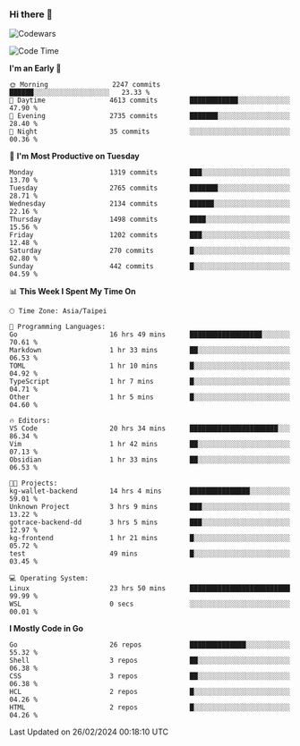 ### Hi there 👋

![Codewars](https://www.codewars.com/users/omegaatt36/badges/small)

<!--START_SECTION:waka-->
![Code Time](http://img.shields.io/badge/Code%20Time-2%2C193%20hrs-blue)

**I'm an Early 🐤** 

```text
🌞 Morning                2247 commits        ██████░░░░░░░░░░░░░░░░░░░   23.33 % 
🌆 Daytime                4613 commits        ████████████░░░░░░░░░░░░░   47.90 % 
🌃 Evening                2735 commits        ███████░░░░░░░░░░░░░░░░░░   28.40 % 
🌙 Night                  35 commits          ░░░░░░░░░░░░░░░░░░░░░░░░░   00.36 % 
```
📅 **I'm Most Productive on Tuesday** 

```text
Monday                   1319 commits        ███░░░░░░░░░░░░░░░░░░░░░░   13.70 % 
Tuesday                  2765 commits        ███████░░░░░░░░░░░░░░░░░░   28.71 % 
Wednesday                2134 commits        ██████░░░░░░░░░░░░░░░░░░░   22.16 % 
Thursday                 1498 commits        ████░░░░░░░░░░░░░░░░░░░░░   15.56 % 
Friday                   1202 commits        ███░░░░░░░░░░░░░░░░░░░░░░   12.48 % 
Saturday                 270 commits         █░░░░░░░░░░░░░░░░░░░░░░░░   02.80 % 
Sunday                   442 commits         █░░░░░░░░░░░░░░░░░░░░░░░░   04.59 % 
```


📊 **This Week I Spent My Time On** 

```text
🕑︎ Time Zone: Asia/Taipei

💬 Programming Languages: 
Go                       16 hrs 49 mins      ██████████████████░░░░░░░   70.61 % 
Markdown                 1 hr 33 mins        ██░░░░░░░░░░░░░░░░░░░░░░░   06.53 % 
TOML                     1 hr 10 mins        █░░░░░░░░░░░░░░░░░░░░░░░░   04.92 % 
TypeScript               1 hr 7 mins         █░░░░░░░░░░░░░░░░░░░░░░░░   04.71 % 
Other                    1 hr 5 mins         █░░░░░░░░░░░░░░░░░░░░░░░░   04.60 % 

🔥 Editors: 
VS Code                  20 hrs 34 mins      ██████████████████████░░░   86.34 % 
Vim                      1 hr 42 mins        ██░░░░░░░░░░░░░░░░░░░░░░░   07.13 % 
Obsidian                 1 hr 33 mins        ██░░░░░░░░░░░░░░░░░░░░░░░   06.53 % 

🐱‍💻 Projects: 
kg-wallet-backend        14 hrs 4 mins       ███████████████░░░░░░░░░░   59.01 % 
Unknown Project          3 hrs 9 mins        ███░░░░░░░░░░░░░░░░░░░░░░   13.22 % 
gotrace-backend-dd       3 hrs 5 mins        ███░░░░░░░░░░░░░░░░░░░░░░   12.97 % 
kg-frontend              1 hr 21 mins        █░░░░░░░░░░░░░░░░░░░░░░░░   05.72 % 
test                     49 mins             █░░░░░░░░░░░░░░░░░░░░░░░░   03.45 % 

💻 Operating System: 
Linux                    23 hrs 50 mins      █████████████████████████   99.99 % 
WSL                      0 secs              ░░░░░░░░░░░░░░░░░░░░░░░░░   00.01 % 
```

**I Mostly Code in Go** 

```text
Go                       26 repos            ██████████████░░░░░░░░░░░   55.32 % 
Shell                    3 repos             ██░░░░░░░░░░░░░░░░░░░░░░░   06.38 % 
CSS                      3 repos             ██░░░░░░░░░░░░░░░░░░░░░░░   06.38 % 
HCL                      2 repos             █░░░░░░░░░░░░░░░░░░░░░░░░   04.26 % 
HTML                     2 repos             █░░░░░░░░░░░░░░░░░░░░░░░░   04.26 % 
```




 Last Updated on 26/02/2024 00:18:10 UTC
<!--END_SECTION:waka-->

<!--
**omegaatt36/omegaatt36** is a ✨ _special_ ✨ repository because its `README.md` (this file) appears on your GitHub profile.

Here are some ideas to get you started:

- 🔭 I’m currently working on ...
- 🌱 I’m currently learning ...
- 👯 I’m looking to collaborate on ...
- 🤔 I’m looking for help with ...
- 💬 Ask me about ...
- 📫 How to reach me: ...
- 😄 Pronouns: ...
- ⚡ Fun fact: ...
-->
